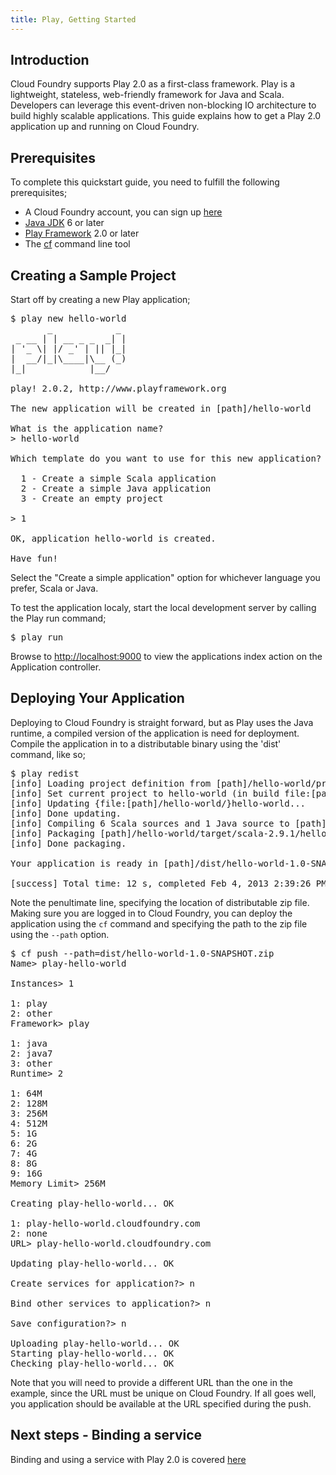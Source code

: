 ```yaml
---
title: Play, Getting Started
---
```


## <a id='intro'></a>Introduction ##

Cloud Foundry supports Play 2.0 as a first-class framework. Play is a lightweight, stateless, web-friendly framework for Java and Scala. Developers can leverage this event-driven non-blocking IO architecture to build highly scalable applications. This guide explains how to get a Play 2.0 application up and running on Cloud Foundry.

## <a id='prerequisites'></a>Prerequisites ##

To complete this quickstart guide, you need to fulfill the following prerequisites;

* A Cloud Foundry account, you can sign up [here](https://my.cloudfoundry.com/signup)
* [Java JDK](http://www.oracle.com/technetwork/java/javase/downloads/jdk7-downloads-1880260.html) 6 or later
* [Play Framework](http://www.playframework.org/download) 2.0 or later
* The [cf](../../managing-apps/cf) command line tool

## <a id='sample-project'></a>Creating a Sample Project ##

Start off by creating a new Play application;

<pre class="terminal">
$ play new hello-world
       _            _
 _ __ | | __ _ _  _| |
| '_ \| |/ _' | || |_|
|  __/|_|\____|\__ (_)
|_|            |__/

play! 2.0.2, http://www.playframework.org

The new application will be created in [path]/hello-world

What is the application name?
> hello-world

Which template do you want to use for this new application?

  1 - Create a simple Scala application
  2 - Create a simple Java application
  3 - Create an empty project

> 1

OK, application hello-world is created.

Have fun!
</pre>

Select the "Create a simple application" option for whichever language you prefer, Scala or Java.

To test the application localy, start the local development server by calling the Play run command;

<pre class="terminal">
$ play run
</pre>

Browse to [http://localhost:9000](http://localhost:9000) to view the applications index action on the Application controller.

## <a id='deploying'></a>Deploying Your Application ##

Deploying to Cloud Foundry is straight forward, but as Play uses the Java runtime, a compiled version of the application is need for deployment. Compile the application in to a distributable binary using the 'dist' command, like so;

<pre class="terminal">
$ play redist
[info] Loading project definition from [path]/hello-world/project
[info] Set current project to hello-world (in build file:[path]/hello-world/)
[info] Updating {file:[path]/hello-world/}hello-world...
[info] Done updating.
[info] Compiling 6 Scala sources and 1 Java source to [path]/hello-world/target/scala-2.9.1/classes...
[info] Packaging [path]/hello-world/target/scala-2.9.1/hello-world_2.9.1-1.0-SNAPSHOT.jar ...
[info] Done packaging.

Your application is ready in [path]/dist/hello-world-1.0-SNAPSHOT.zip

[success] Total time: 12 s, completed Feb 4, 2013 2:39:26 PM
</pre>

Note the penultimate line, specifying the location of distributable zip file. Making sure you are logged in to Cloud Foundry, you can deploy the application using the `cf` command and specifying the path to the zip file using the `--path` option.

<pre class="terminal">
$ cf push --path=dist/hello-world-1.0-SNAPSHOT.zip
Name> play-hello-world

Instances> 1

1: play
2: other
Framework> play

1: java
2: java7
3: other
Runtime> 2

1: 64M
2: 128M
3: 256M
4: 512M
5: 1G
6: 2G
7: 4G
8: 8G
9: 16G
Memory Limit> 256M

Creating play-hello-world... OK

1: play-hello-world.cloudfoundry.com
2: none
URL> play-hello-world.cloudfoundry.com

Updating play-hello-world... OK

Create services for application?> n

Bind other services to application?> n

Save configuration?> n

Uploading play-hello-world... OK
Starting play-hello-world... OK
Checking play-hello-world... OK
</pre>

Note that you will need to provide a different URL than the one in the example, since the URL must be unique on Cloud Foundry. If all goes well, you application should be available at the URL specified during the push.

## <a id='next-steps'></a>Next steps - Binding a service ##

Binding and using a service with Play 2.0 is covered [here](./play-service-bindings.html)


